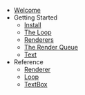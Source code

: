 - [Welcome](README.md)
- Getting Started
  - [Install](installing.md)
  - [The Loop](loop.md)
  - [Renderers](renderers.md)
  - [The Render Queue](render-queue.md)
  - [Text](text.md)
- Reference
  - [Renderer](reference/renderer.md)
  - [Loop](reference/loop.md)
  - [TextBox](reference/text-box.md)

